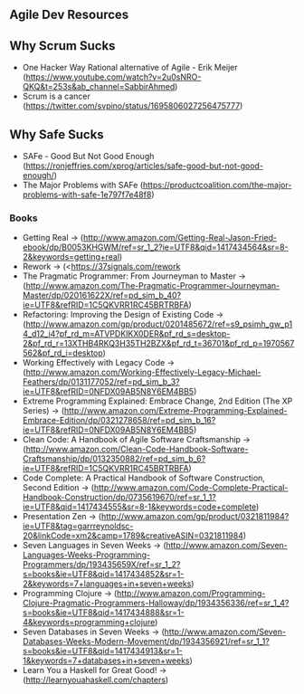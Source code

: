 ## Agile Dev Resources

## Why Scrum Sucks

* One Hacker Way Rational alternative of Agile - Erik Meijer (<https://www.youtube.com/watch?v=2u0sNRO-QKQ&t=253s&ab_channel=SabbirAhmed>)
* Scrum is a cancer (<https://twitter.com/svpino/status/1695806027256475777>)

## Why Safe Sucks

* SAFe - Good But Not Good Enough (<https://ronjeffries.com/xprog/articles/safe-good-but-not-good-enough/>)
* The Major Problems with SAFe (<https://productcoalition.com/the-major-problems-with-safe-1e797f7e48f8>)

### Books

* Getting Real -> (<http://www.amazon.com/Getting-Real-Jason-Fried-ebook/dp/B0053KHGWM/ref=sr_1_2?ie=UTF8&qid=1417434564&sr=8-2&keywords=getting+real>)
* Rework -> (<https://37signals.com/rework
* The Pragmatic Programmer: From Journeyman to Master -> (<http://www.amazon.com/The-Pragmatic-Programmer-Journeyman-Master/dp/020161622X/ref=pd_sim_b_40?ie=UTF8&refRID=1C5QKVRR1RC45BRTRBFA>) </br>
* Refactoring: Improving the Design of Existing Code -> (<http://www.amazon.com/gp/product/0201485672/ref=s9_psimh_gw_p14_d12_i4?pf_rd_m=ATVPDKIKX0DER&pf_rd_s=desktop-2&pf_rd_r=13XTHB4RKQ3H35TH2BZX&pf_rd_t=36701&pf_rd_p=1970567562&pf_rd_i=desktop>) </br>
* Working Effectively with Legacy Code -> (<http://www.amazon.com/Working-Effectively-Legacy-Michael-Feathers/dp/0131177052/ref=pd_sim_b_3?ie=UTF8&refRID=0NFDX09AB5N8Y6EM4BB5>) </br>
* Extreme Programming Explained: Embrace Change, 2nd Edition (The XP Series) -> (<http://www.amazon.com/Extreme-Programming-Explained-Embrace-Edition/dp/0321278658/ref=pd_sim_b_16?ie=UTF8&refRID=0NFDX09AB5N8Y6EM4BB5>) </br>
* Clean Code: A Handbook of Agile Software Craftsmanship -> (<http://www.amazon.com/Clean-Code-Handbook-Software-Craftsmanship/dp/0132350882/ref=pd_sim_b_6?ie=UTF8&refRID=1C5QKVRR1RC45BRTRBFA>) </br>
* Code Complete: A Practical Handbook of Software Construction, Second Edition -> (<http://www.amazon.com/Code-Complete-Practical-Handbook-Construction/dp/0735619670/ref=sr_1_1?ie=UTF8&qid=1417434555&sr=8-1&keywords=code+complete>) </br>
* Presentation Zen -> (<http://www.amazon.com/gp/product/0321811984?ie=UTF8&tag=garrreynoldsc-20&linkCode=xm2&camp=1789&creativeASIN=0321811984>) <br>
* Seven Languages in Seven Weeks -> (<http://www.amazon.com/Seven-Languages-Weeks-Programming-Programmers/dp/193435659X/ref=sr_1_2?s=books&ie=UTF8&qid=1417434852&sr=1-2&keywords=7+languages+in+seven+weeks>) </br>
* Programming Clojure -> (<http://www.amazon.com/Programming-Clojure-Pragmatic-Programmers-Halloway/dp/1934356336/ref=sr_1_4?s=books&ie=UTF8&qid=1417434888&sr=1-4&keywords=programming+clojure>) </br>
* Seven Databases in Seven Weeks -> (<http://www.amazon.com/Seven-Databases-Weeks-Modern-Movement/dp/1934356921/ref=sr_1_1?s=books&ie=UTF8&qid=1417434913&sr=1-1&keywords=7+databases+in+seven+weeks>) </br>
* Learn You a Haskell for Great Good! -> (<http://learnyouahaskell.com/chapters>) </br>
